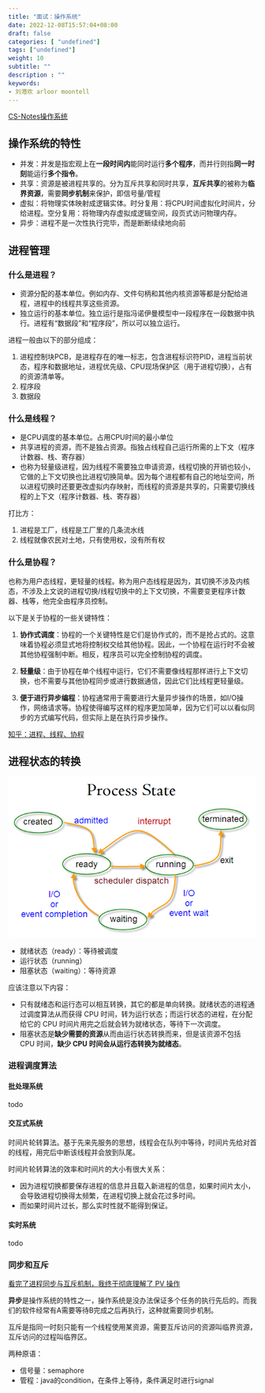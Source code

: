 ```yaml
---
title: "面试：操作系统"
date: 2022-12-08T15:57:04+08:00
draft: false
categories: [ "undefined"]
tags: ["undefined"]
weight: 10
subtitle: ""
description : ""
keywords:
- 刘港欢 arloor moontell
---
```


[CS-Notes操作系统](http://www.cyc2018.xyz/%E8%AE%A1%E7%AE%97%E6%9C%BA%E5%9F%BA%E7%A1%80/%E6%93%8D%E4%BD%9C%E7%B3%BB%E7%BB%9F%E5%9F%BA%E7%A1%80/%E8%AE%A1%E7%AE%97%E6%9C%BA%E6%93%8D%E4%BD%9C%E7%B3%BB%E7%BB%9F%20-%20%E7%9B%AE%E5%BD%95.html)

## 操作系统的特性

- 并发：并发是指宏观上在**一段时间内**能同时运行**多个程序**，而并行则指**同一时刻**能运行**多个指令**。
- 共享：资源是被进程共享的。分为互斥共享和同时共享，**互斥共享**的被称为**临界资源**，需要**同步机制**来保护，即信号量/管程
- 虚拟：将物理实体映射成逻辑实体。时分复用：将CPU时间虚拟化时间片，分给进程。空分复用：将物理内存虚拟成逻辑空间，段页式访问物理内存。
- 异步：进程不是一次性执行完毕，而是断断续续地向前

## 进程管理

### **什么是进程？**

- 资源分配的基本单位。例如内存、文件句柄和其他内核资源等都是分配给进程，进程中的线程共享这些资源。
- 独立运行的基本单位。独立运行是指冯诺伊曼模型中一段程序在一段数据中执行。进程有“数据段”和“程序段”，所以可以独立运行。

进程一般由以下的部分组成：

1. 进程控制块PCB，是进程存在的唯一标志，包含进程标识符PID，进程当前状态，程序和数据地址，进程优先级、CPU现场保护区（用于进程切换），占有的资源清单等。
2. 程序段
3. 数据段

### **什么是线程？**

- 是CPU调度的基本单位。占用CPU时间的最小单位
- 共享进程的资源，而不是独占资源。指独占线程自己运行所需的上下文（程序计数器、栈、寄存器）
- 也称为轻量级进程，因为线程不需要独立申请资源，线程切换的开销也较小，它做的上下文切换也比进程切换简单。因为每个进程都有自己的地址空间，所以进程切换时还要更改虚拟内存映射，而线程的资源是共享的，只需要切换线程的上下文（程序计数器、栈、寄存器）

打比方：
1. 进程是工厂，线程是工厂里的几条流水线
2. 线程就像农民对土地，只有使用权，没有所有权

### **什么是协程？**

也称为用户态线程，更轻量的线程。称为用户态线程是因为，其切换不涉及内核态，不涉及上文说的进程切换/线程切换中的上下文切换，不需要变更程序计数器、栈等，他完全由程序员控制。

以下是关于协程的一些关键特性：

1. **协作式调度**：协程的一个关键特性是它们是协作式的，而不是抢占式的。这意味着协程必须显式地将控制权交给其他协程。因此，一个协程在运行时不会被其他协程强制中断。相反，程序员可以完全控制协程的调度。

2. **轻量级**：由于协程在单个线程中运行，它们不需要像线程那样进行上下文切换，也不需要与其他协程同步或进行数据通信，因此它们比线程更轻量级。

3. **便于进行异步编程**：协程通常用于需要进行大量异步操作的场景，如I/O操作，网络请求等。协程使得编写这样的程序更加简单，因为它们可以以看似同步的方式编写代码，但实际上是在执行异步操作。

[知乎：进程、线程、协程](https://www.zhihu.com/question/455735271/answer/2601557186)


## 进程状态的转换

![](/img/ProcessState.png)

- 就绪状态（ready）：等待被调度
- 运行状态（running）
- 阻塞状态（waiting）：等待资源

应该注意以下内容：

- 只有就绪态和运行态可以相互转换，其它的都是单向转换。就绪状态的进程通过调度算法从而获得 CPU 时间，转为运行状态；而运行状态的进程，在分配给它的 CPU 时间片用完之后就会转为就绪状态，等待下一次调度。
- 阻塞状态是**缺少需要的资源**从而由运行状态转换而来，但是该资源不包括 CPU 时间，**缺少 CPU 时间会从运行态转换为就绪态**。

### 进程调度算法

#### 批处理系统

todo

#### 交互式系统

时间片轮转算法。基于先来先服务的思想，线程会在队列中等待，时间片先给对首的线程，用完后中断该线程并会放到队尾。

时间片轮转算法的效率和时间片的大小有很大关系：

- 因为进程切换都要保存进程的信息并且载入新进程的信息，如果时间片太小，会导致进程切换得太频繁，在进程切换上就会花过多时间。
- 而如果时间片过长，那么实时性就不能得到保证。

#### 实时系统

todo

### 同步和互斥

[看完了进程同步与互斥机制，我终于彻底理解了 PV 操作](https://cloud.tencent.com/developer/article/1803377)

**异步**是操作系统的特性之一，操作系统是没办法保证多个任务的执行先后的。而我们的软件经常有A需要等待B完成之后再执行，这种就需要同步机制。

互斥是指同一时刻只能有一个线程使用某资源，需要互斥访问的资源叫临界资源，互斥访问的过程叫临界区。

两种原语：

- 信号量：semaphore
- 管程：java的condition，在条件上等待，条件满足时进行signal
